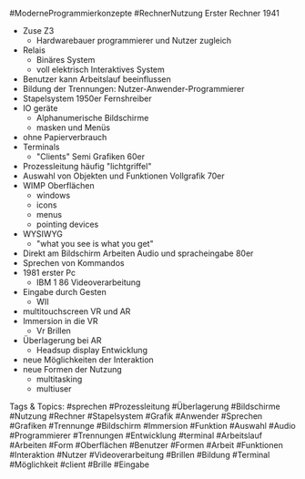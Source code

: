  #ModerneProgrammierkonzepte #RechnerNutzung Erster Rechner 1941
  - Zuse Z3
    - Hardwarebauer
  programmierer und Nutzer zugleich
  - Relais
    - Binäres System
    - voll elektrisch
 Interaktives System
  - Benutzer kann Arbeitslauf beeinflussen
  - Bildung der Trennungen:
  Nutzer-Anwender-Programmierer
  - Stapelsystem
 1950er  Fernshreiber
  - IO geräte
    - Alphanumerische Bildschirme
    - masken und Menüs
  - ohne Papierverbrauch
  - Terminals
    - "Clients"
 Semi Grafiken 60er
  - Prozessleitung häufig "lichtgriffel"
  - Auswahl von Objekten und Funktionen
 Vollgrafik 70er
  - WIMP Oberflächen
    - windows
    - icons
    - menus
    - pointing devices
  - WYSIWYG
    - "what you see is what you get"
  - Direkt am Bildschirm Arbeiten
 Audio und spracheingabe 80er
  - Sprechen von Kommandos
  - 1981 erster Pc
    - IBM 1 86
 Videoverarbeitung
  - Eingabe durch Gesten
    - WII
  - multitouchscreen
 VR und AR
  - Immersion in die VR
    - Vr Brillen
  - Überlagerung bei AR
    - Headsup display
 Entwicklung
  - neue Möglichkeiten der Interaktion
  - neue Formen der Nutzung
    - multitasking
    - multiuser

   Tags & Topics:
   #sprechen
   #Prozessleitung
   #Überlagerung
   #Bildschirme
   #Nutzung
   #Rechner
   #Stapelsystem
   #Grafik
   #Anwender
   #Sprechen
   #Grafiken
   #Trennunge
   #Bildschirm
   #Immersion
   #Funktion
   #Auswahl
   #Audio
   #Programmierer
   #Trennungen
   #Entwicklung
   #terminal
   #Arbeitslauf
   #Arbeiten
   #Form
   #Oberflächen
   #Benutzer
   #Formen
   #Arbeit
   #Funktionen
   #Interaktion
   #Nutzer
   #Videoverarbeitung
   #Brillen
   #Bildung
   #Terminal
   #Möglichkeit
   #client
   #Brille
   #Eingabe